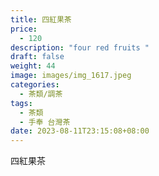 ```yaml
---
title: 四紅果茶
price:
  - 120
description: "four red fruits "
draft: false
weight: 44
image: images/img_1617.jpeg
categories:
  - 茶類/調茶
tags:
  - 茶類
  - 手奉 台灣茶
date: 2023-08-11T23:15:08+08:00
---
```


 四紅果茶
